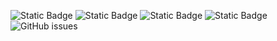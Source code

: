 ![Static Badge](https://img.shields.io/badge/blacklists-60-000000) ![Static Badge](https://img.shields.io/badge/blacklisted-3035992-cc0000) ![Static Badge](https://img.shields.io/badge/whitelisted-2242-00CC00) ![Static Badge](https://img.shields.io/badge/streaming_blacklist-28106-000000) ![GitHub issues](https://img.shields.io/github/issues/fabriziosalmi/blacklists)
